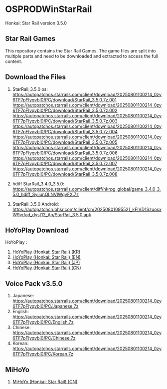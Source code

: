 # OSPRODWinStarRail

Honkai: Star Rail version 3.5.0

## Star Rail Games

This repository contains the Star Rail Games. The game files are split into multiple parts and need to be downloaded and extracted to access the full content.

## Download the Files

1. StarRail_3.5.0 os: <br>
   https://autopatchos.starrails.com/client/download/20250801100214_0zy6TF7pFIyqvbI0/PC/download/StarRail_3.5.0.7z.001
   https://autopatchos.starrails.com/client/download/20250801100214_0zy6TF7pFIyqvbI0/PC/download/StarRail_3.5.0.7z.002
   https://autopatchos.starrails.com/client/download/20250801100214_0zy6TF7pFIyqvbI0/PC/download/StarRail_3.5.0.7z.003
   https://autopatchos.starrails.com/client/download/20250801100214_0zy6TF7pFIyqvbI0/PC/download/StarRail_3.5.0.7z.004
   https://autopatchos.starrails.com/client/download/20250801100214_0zy6TF7pFIyqvbI0/PC/download/StarRail_3.5.0.7z.005
   https://autopatchos.starrails.com/client/download/20250801100214_0zy6TF7pFIyqvbI0/PC/download/StarRail_3.5.0.7z.006
   https://autopatchos.starrails.com/client/download/20250801100214_0zy6TF7pFIyqvbI0/PC/download/StarRail_3.5.0.7z.007
   https://autopatchos.starrails.com/client/download/20250801100214_0zy6TF7pFIyqvbI0/PC/download/StarRail_3.5.0.7z.008
   
2. hdiff StarRail_3.4.0_3.5.0: https://autopatchos.starrails.com/client/diff/hkrpg_global/game_3.4.0_3.5.0_hdiff_SyiiunQLNVlWgyFX.7z
3. StarRail_3.5.0 Android: https://autopatchcn.bhsr.com/client/cn/20250801095521_kFIVD1SzuosxW9vr/ad_dyst12_An/StarRail_3.5.0.apk 

## HoYoPlay Download

HoYoPlay :
1. [HoYoPlay (Honkai: Star Rail) (KR)](https://hsr.hoyoverse.com/ko-kr/)
2. [HoYoPlay (Honkai: Star Rail) (EN)](https://hsr.hoyoverse.com/en-us/)
3. [HoYoPlay (Honkai: Star Rail) (JP)](https://hsr.hoyoverse.com/ja-jp/)
4. [HoYoPlay (Honkai: Star Rail) (CN)](https://hsr.hoyoverse.com/zh-cn/home)

## Voice Pack v3.5.0
1. Japanese: https://autopatchos.starrails.com/client/download/20250801100214_0zy6TF7pFIyqvbI0/PC/Japanese.7z
2. English: https://autopatchos.starrails.com/client/download/20250801100214_0zy6TF7pFIyqvbI0/PC/English.7z
3. Chinese: https://autopatchos.starrails.com/client/download/20250801100214_0zy6TF7pFIyqvbI0/PC/Chinese.7z
4. Korean: https://autopatchos.starrails.com/client/download/20250801100214_0zy6TF7pFIyqvbI0/PC/Korean.7z

## MiHoYo
1. [MiHoYo (Honkai: Star Rail) (CN)](https://sr.mihoyo.com/?nav=home)

